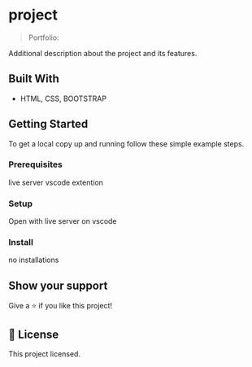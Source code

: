 
# project

> Portfolio: 


Additional description about the project and its features.

## Built With

- HTML, CSS, BOOTSTRAP

## Getting Started
To get a local copy up and running follow these simple example steps.

### Prerequisites
live server vscode extention
### Setup
Open with live server on vscode
### Install
no installations









## Show your support

Give a ⭐️ if you like this project!

## 📝 License

This project licensed.